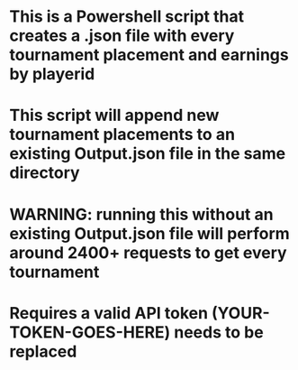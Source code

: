 # This is a Powershell script that creates a .json file with every tournament placement and earnings by playerid
# This script will append new tournament placements to an existing Output.json file in the same directory
# WARNING: running this without an existing Output.json file will perform around 2400+ requests to get every tournament
# Requires a valid API token (YOUR-TOKEN-GOES-HERE) needs to be replaced
